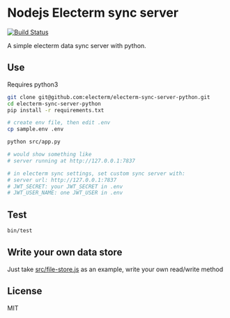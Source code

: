 # Nodejs Electerm sync server

[![Build Status](https://img.shields.io/endpoint.svg?url=https%3A%2F%2Factions-badge.atrox.dev%2Fatrox%2Fsync-dotenv%2Fbadge)](https://github.com/electerm/electerm-sync-server-python/actions)

A simple electerm data sync server with python.

## Use

Requires python3

```bash
git clone git@github.com:electerm/electerm-sync-server-python.git
cd electerm-sync-server-python
pip install -r requirements.txt

# create env file, then edit .env
cp sample.env .env

python src/app.py

# would show something like
# server running at http://127.0.0.1:7837

# in electerm sync settings, set custom sync server with:
# server url: http://127.0.0.1:7837
# JWT_SECRET: your JWT_SECRET in .env
# JWT_USER_NAME: one JWT_USER in .env
```

## Test

```bash
bin/test
```

## Write your own data store

Just take [src/file-store.js](src/file-store.js) as an example, write your own read/write method

## License

MIT
